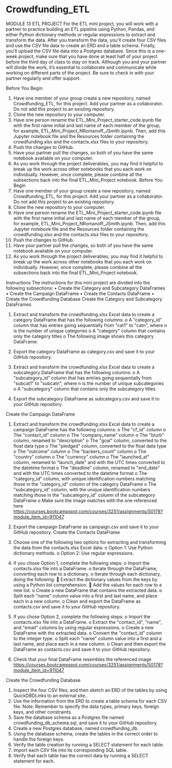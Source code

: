 # Crowdfunding_ETL
MODULE 13 ETL PROJECT
For the ETL mini project, you will work with a partner to practice building an ETL pipeline using Python, Pandas, and either Python dictionary methods or regular expressions to extract and transform the data. After you transform the data, you'll create four CSV files and use the CSV file data to create an ERD and a table schema. Finally, you’ll upload the CSV file data into a Postgres database.
Since this is a one-week project, make sure that you have done at least half of your project before the third day of class to stay on track.
Although you and your partner will divide the work, it’s essential to collaborate and communicate while working on different parts of the project. Be sure to check in with your partner regularly and offer support.


Before You Begin
1.	Have one member of your group create a new repository, named Crowdfunding_ETL, for this project. Add your partner as a collaborator. Do not add this project to an existing repository.
2.	Clone the new repository to your computer.
3.	Have one person rename the ETL_Mini_Project_starter_code.ipynb file with the first name initial and last name of each member of the group, for example, ETL_Mini_Project_NRomanoff_JSmith.ipynb. Then, add this Jupyter notebook file and the Resources folder containing the crowdfunding.xlsx and the contacts.xlsx files to your repository.
4.	Push the changes to GitHub.
5.	Have your partner pull the changes, so both of you have the same notebook available on your computer.
6.	As you work through the project deliverables, you may find it helpful to break up the work across other notebooks that you each work on individually. However, once complete, please combine all the subsections back into the final ETL_Mini_Project notebook.
Before You Begin
1.	Have one member of your group create a new repository, named Crowdfunding_ETL, for this project. Add your partner as a collaborator. Do not add this project to an existing repository.
2.	Clone the new repository to your computer.
3.	Have one person rename the ETL_Mini_Project_starter_code.ipynb file with the first name initial and last name of each member of the group, for example, ETL_Mini_Project_NRomanoff_JSmith.ipynb. Then, add this Jupyter notebook file and the Resources folder containing the crowdfunding.xlsx and the contacts.xlsx files to your repository.
4.	Push the changes to GitHub.
5.	Have your partner pull the changes, so both of you have the same notebook available on your computer.
6.	As you work through the project deliverables, you may find it helpful to break up the work across other notebooks that you each work on individually. However, once complete, please combine all the subsections back into the final ETL_Mini_Project notebook.



Instructions
The instructions for this mini project are divided into the following subsections:
•	Create the Category and Subcategory DataFrames
•	Create the Campaign DataFrame
•	Create the Contacts DataFrame
•	Create the Crowdfunding Database
Create the Category and Subcategory DataFrames
1.	Extract and transform the crowdfunding.xlsx Excel data to create a category DataFrame that has the following columns:
o	A "category_id" column that has entries going sequentially from "cat1" to "catn", where n is the number of unique categories
o	A "category" column that contains only the category titles
o	The following image shows this category DataFrame:

 
2. Export the category DataFrame as category.csv and save it to your GitHub repository.
3. Extract and transform the crowdfunding.xlsx Excel data to create a subcategory DataFrame that has the following columns:
    o	A "subcategory_id" column that has entries going sequentially from "subcat1" to "subcatn", where n is the number of unique subcategories
    o	A "subcategory" column that contains only the subcategory titles

 
4. Export the subcategory DataFrame as subcategory.csv and save it to your GitHub repository.

Create the Campaign DataFrame
1.	Extract and transform the crowdfunding.xlsx Excel data to create a campaign DataFrame has the following columns:
    o	The "cf_id" column
    o	The "contact_id" column
    o	The "company_name" column
    o	The "blurb" column, renamed to "description"
    o	The "goal" column, converted to the float data type
    o	The "pledged" column, converted to the float data type
    o	The "outcome" column
    o	The "backers_count" column
    o	The "country" column
    o	The "currency" column
    o	The "launched_at" column, renamed to "launch_date" and with the UTC times converted to the datetime format
    o	The "deadline" column, renamed to "end_date" and with the UTC times converted to the datetime format
    o	The "category_id" column, with unique identification numbers matching those in the "category_id" column of the category DataFrame
    o	The "subcategory_id" column, with the unique identification numbers matching those in the "subcategory_id" column of the subcategory DataFrame
    o	Make sure the image matches with the one referenced here https://courses.bootcampspot.com/courses/3251/assignments/50178?module_item_id=911047
 
2.	Export the campaign DataFrame as campaign.csv and save it to your GitHub repository.
    Create the Contacts DataFrame

1.	Choose one of the following two options for extracting and transforming the data from the contacts.xlsx Excel data:
    o	Option 1: Use Python dictionary methods.
    o	Option 2: Use regular expressions.
2.	If you chose Option 1, complete the following steps:
    o	Import the contacts.xlsx file into a DataFrame.
    o	Iterate through the DataFrame, converting each row to a dictionary.
    o	Iterate through each dictionary, doing the following:
    	Extract the dictionary values from the keys by using a Python list comprehension.
    	Add the values for each row to a new list.
    o	Create a new DataFrame that contains the extracted data.
    o	Split each "name" column value into a first and last name, and place each in a new column.
    o	Clean and export the DataFrame as contacts.csv and save it to your GitHub repository.
3.	If you chose Option 2, complete the following steps:
    o	Import the contacts.xlsx file into a DataFrame.
    o	Extract the "contact_id", "name", and "email" columns by using regular expressions.
    o	Create a new DataFrame with the extracted data.
    o	Convert the "contact_id" column to the integer type.
    o	Split each "name" column value into a first and a last name, and place each in a new column.
    o	Clean and then export the DataFrame as contacts.csv and save it to your GitHub repository.
4.	Check that your final DataFrame resembles the referenced image https://courses.bootcampspot.com/courses/3251/assignments/50178?module_item_id=911047
 
Create the Crowdfunding Database
1.	Inspect the four CSV files, and then sketch an ERD of the tables by using QuickDBDLinks to an external site..
2.	Use the information from the ERD to create a table schema for each CSV file.
    Note: Remember to specify the data types, primary keys, foreign keys, and other constraints.
3.	Save the database schema as a Postgres file named crowdfunding_db_schema.sql, and save it to your GitHub repository.
4.	Create a new Postgres database, named crowdfunding_db.
5.	Using the database schema, create the tables in the correct order to handle the foreign keys.
6.	Verify the table creation by running a SELECT statement for each table.
7.	Import each CSV file into its corresponding SQL table.
8.	Verify that each table has the correct data by running a SELECT statement for each.

